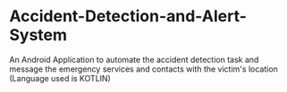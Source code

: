 # Accident-Detection-and-Alert-System
An Android Application to automate the accident detection task and message the emergency services and contacts with the victim's location
(Language used is KOTLIN)
